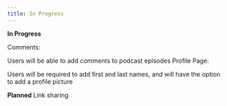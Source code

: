 ```yaml
---
title: In Progress
---
```



**In Progress**

Comments:

Users will be able to add comments to podcast episodes
Profile Page:

Users will be required to add first and last names, and will have the option to add a profile picture

**Planned**
Link sharing
